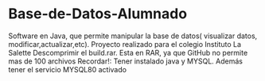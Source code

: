 # Base-de-Datos-Alumnado
Software en Java, que permite manipular la base de datos( visualizar datos, modificar,actualizar,etc). Proyecto realizado  para el colegio  Instituto La Salette
Descomprimir el build.rar. Esta en RAR, ya que GitHub no permite mas de 100 archivos
Recordar!: Tener instalado java y MYSQL. Además tener el servicio MYSQL80 activado
